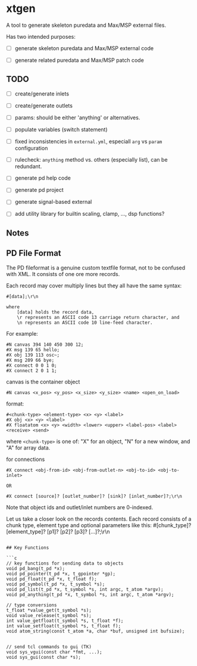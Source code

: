 # xtgen

A tool to generate skeleton puredata and Max/MSP external files.

Has two intended purposes:

- [ ] generate skeleton puredata and Max/MSP external code
- [ ] generate related puredata and Max/MSP patch code


## TODO

- [ ] create/generate inlets
- [ ] create/generate outlets
- [ ] params: should be either 'anything' or alternatives.
- [ ] populate variables (switch statement)
- [ ] fixed inconsistencies in `external.yml`, especiall `arg` vs `param` configuration
- [ ] rulecheck: `anything` method vs. others (especially list), can be redundant.
- [ ] generate pd help code
- [ ] generate pd project
- [ ] generate signal-based external
- [ ] add utility library for builtin scaling, clamp, ..., dsp functions?


## Notes

## PD File Format


The PD fileformat is a genuine custom textfile format, not to be confused with XML. It consists of one ore more records.

Each record may cover multiply lines but they all have the same syntax:

```
#[data];\r\n

where
	[data] holds the record data, 
	\r represents an ASCII code 13 carriage return character, and 
	\n represents an ASCII code 10 line-feed character.
```

For example:

```
#N canvas 394 140 450 300 12;
#X msg 139 65 hello;
#X obj 139 113 osc~;
#X msg 209 66 bye;
#X connect 0 0 1 0;
#X connect 2 0 1 1;

```

canvas is the container object

```
#N canvas <x_pos> <y_pos> <x_size> <y_size> <name> <open_on_load>
```

format:

```
#<chunk-type> <element-type> <x> <y> <label>
#X obj <x> <y> <label>
#X floatatom <x> <y> <width> <lower> <upper> <label-pos> <label> <receive> <send>
```

where `<chunk-type>` is one of:
	"X" for an object, 
	"N" for a new window, and 
	"A" for array data.

for connections

```
#X connect <obj-from-id> <obj-from-outlet-n> <obj-to-id> <obj-to-inlet>

OR

#X connect [source]? [outlet_number]? [sink]? [inlet_number]?;\r\n
```

Note that object ids and outlet/inlet numbers are 0-indexed.


Let us take a closer look on the records contents.
Each record consists of a chunk type, element type and optional parameters like this: #[chunk_type]? [element_type]? [p1]? [p2]? [p3]? [...]?;\r\n


```

## Key Functions

```c
// key functions for sending data to objects
void pd_bang(t_pd *x);
void pd_pointer(t_pd *x, t_gpointer *gp);
void pd_float(t_pd *x, t_float f);
void pd_symbol(t_pd *x, t_symbol *s);
void pd_list(t_pd *x, t_symbol *s, int argc, t_atom *argv);
void pd_anything(t_pd *x, t_symbol *s, int argc, t_atom *argv);

// type conversions
t_float *value_get(t_symbol *s);
void value_release(t_symbol *s);
int value_getfloat(t_symbol *s, t_float *f);
int value_setfloat(t_symbol *s, t_float f);
void atom_string(const t_atom *a, char *buf, unsigned int bufsize);


// send tcl commands to gui (TK)
void sys_vgui(const char *fmt, ...);
void sys_gui(const char *s);
```
